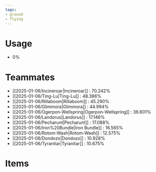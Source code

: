 ```yaml
---
tags:
- ground
- flying
---
```

# Usage
- 0%
# Teammates
- [[2025-01-06/Incineroar|Incineroar]] : 70.242%
- [[2025-01-06/Ting-Lu|Ting-Lu]] : 48.386%
- [[2025-01-06/Rillaboom|Rillaboom]] : 45.290%
- [[2025-01-06/Glimmora|Glimmora]] : 44.994%
- [[2025-01-06/Ogerpon-Wellspring|Ogerpon-Wellspring]] : 36.601%
- [[2025-01-06/Landorus|Landorus]] : 17.146%
- [[2025-01-06/Pecharunt|Pecharunt]] : 17.088%
- [[2025-01-06/Iron%20Bundle|Iron Bundle]] : 16.565%
- [[2025-01-06/Rotom-Wash|Rotom-Wash]] : 12.575%
- [[2025-01-06/Dondozo|Dondozo]] : 10.928%
- [[2025-01-06/Tyranitar|Tyranitar]] : 10.675%
# Items